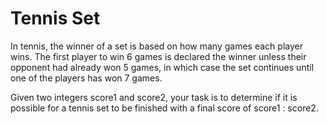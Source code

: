 <h1>Tennis Set
</h1>
<p>In tennis, the winner of a set is based on how many games each player wins. The first player to win 6 games is declared the winner unless their opponent had already won 5 games, in which case the set continues until one of the players has won 7 games.

Given two integers score1 and score2, your task is to determine if it is possible for a tennis set to be finished with a final score of score1 : score2.
 </p>
